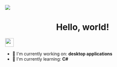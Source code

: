 ![](https://images.wallpaperscraft.ru/image/single/devushka_sakura_tsvety_834295_2048x1152.jpg)


<div id="toc">
  <ul align="center" style="list-style: none">
    <summary>
      <h1>
        Hello, world! 
      </h1>
    </summary>
  </ul>
</div>

<p align="left"><a href="https://github.com/theunic228" target="_blank"><img src="https://img.shields.io/badge/GitHub-100000?logo=github&logoColor=white" height="28" style="margin-right: 4px"></a></p>

- 💼 I'm currently working on: **desktop applications**
- 🌱 I'm currently learning: **С#**



